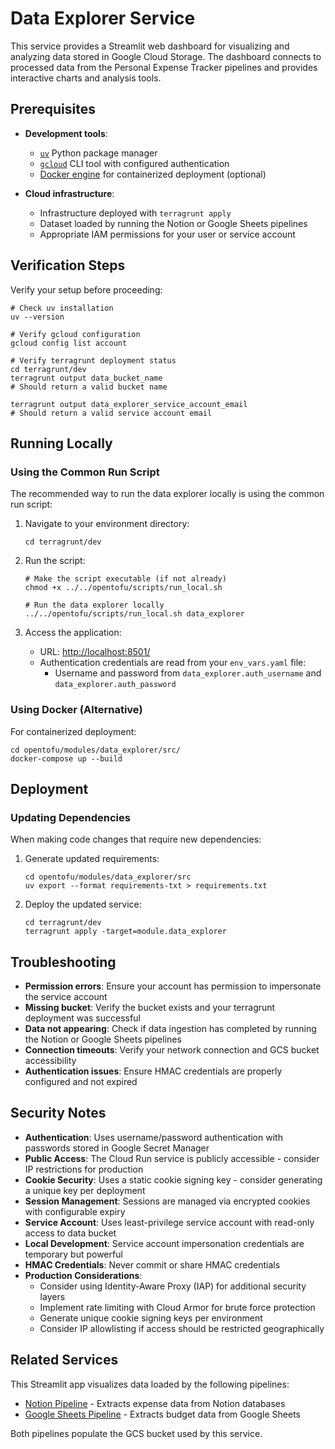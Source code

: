 # Data Explorer Service

This service provides a Streamlit web dashboard for visualizing and analyzing data stored in Google Cloud Storage. The dashboard connects to processed data from the Personal Expense Tracker pipelines and provides interactive charts and analysis tools.

## Prerequisites

- **Development tools**:
  - [`uv`](https://github.com/astral-sh/uv?tab=readme-ov-file#installation) Python package manager
  - [`gcloud`](https://cloud.google.com/sdk/docs/install) CLI tool with configured authentication
  - [Docker engine](https://docs.orbstack.dev/install) for containerized deployment (optional)

- **Cloud infrastructure**:
  - Infrastructure deployed with `terragrunt apply`
  - Dataset loaded by running the Notion or Google Sheets pipelines
  - Appropriate IAM permissions for your user or service account

## Verification Steps

Verify your setup before proceeding:

```shell
# Check uv installation
uv --version

# Verify gcloud configuration
gcloud config list account

# Verify terragrunt deployment status
cd terragrunt/dev
terragrunt output data_bucket_name
# Should return a valid bucket name

terragrunt output data_explorer_service_account_email
# Should return a valid service account email
```

## Running Locally

### Using the Common Run Script

The recommended way to run the data explorer locally is using the common run script:

1. Navigate to your environment directory:

   ```shell
   cd terragrunt/dev
   ```

2. Run the script:

   ```shell
   # Make the script executable (if not already)
   chmod +x ../../opentofu/scripts/run_local.sh

   # Run the data explorer locally
   ../../opentofu/scripts/run_local.sh data_explorer
   ```

3. Access the application:

   - URL: <http://localhost:8501/>
   - Authentication credentials are read from your `env_vars.yaml` file:
     - Username and password from `data_explorer.auth_username` and `data_explorer.auth_password`

### Using Docker (Alternative)

For containerized deployment:

```shell
cd opentofu/modules/data_explorer/src/
docker-compose up --build
```

## Deployment

### Updating Dependencies

When making code changes that require new dependencies:

1. Generate updated requirements:

   ```shell
   cd opentofu/modules/data_explorer/src
   uv export --format requirements-txt > requirements.txt
   ```

2. Deploy the updated service:

   ```shell
   cd terragrunt/dev
   terragrunt apply -target=module.data_explorer
   ```

## Troubleshooting

- **Permission errors**: Ensure your account has permission to impersonate the service account
- **Missing bucket**: Verify the bucket exists and your terragrunt deployment was successful
- **Data not appearing**: Check if data ingestion has completed by running the Notion or Google Sheets pipelines
- **Connection timeouts**: Verify your network connection and GCS bucket accessibility
- **Authentication issues**: Ensure HMAC credentials are properly configured and not expired

## Security Notes

- **Authentication**: Uses username/password authentication with passwords stored in Google Secret Manager
- **Public Access**: The Cloud Run service is publicly accessible - consider IP restrictions for production
- **Cookie Security**: Uses a static cookie signing key - consider generating a unique key per deployment
- **Session Management**: Sessions are managed via encrypted cookies with configurable expiry
- **Service Account**: Uses least-privilege service account with read-only access to data bucket
- **Local Development**: Service account impersonation credentials are temporary but powerful
- **HMAC Credentials**: Never commit or share HMAC credentials
- **Production Considerations**:
  - Consider using Identity-Aware Proxy (IAP) for additional security layers
  - Implement rate limiting with Cloud Armor for brute force protection
  - Generate unique cookie signing keys per environment
  - Consider IP allowlisting if access should be restricted geographically

## Related Services

This Streamlit app visualizes data loaded by the following pipelines:

- [Notion Pipeline](../notion_pipeline/README.md) - Extracts expense data from Notion databases
- [Google Sheets Pipeline](../gsheets_pipeline/README.md) - Extracts budget data from Google Sheets

Both pipelines populate the GCS bucket used by this service.
